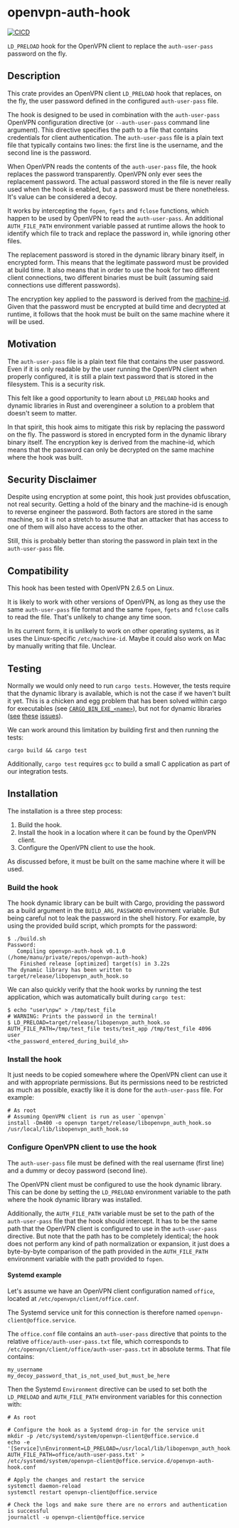 # openvpn-auth-hook

[![CICD](https://github.com/manuteleco/openvpn-auth-hook/actions/workflows/rust.yml/badge.svg)](https://github.com/manuteleco/openvpn-auth-hook/actions/workflows/rust.yml)

`LD_PRELOAD` hook for the OpenVPN client to replace the `auth-user-pass`
password on the fly.

## Description

This crate provides an OpenVPN client `LD_PRELOAD` hook that replaces, on the
fly, the user password defined in the configured `auth-user-pass` file.

The hook is designed to be used in combination with the `auth-user-pass` OpenVPN
configuration directive (or `--auth-user-pass` command line argument). This
directive specifies the path to a file that contains credentials for client
authentication. The `auth-user-pass` file is a plain text file that typically
contains two lines: the first line is the username, and the second line is the
password.

When OpenVPN reads the contents of the `auth-user-pass` file, the hook replaces
the password transparently. OpenVPN only ever sees the replacement password. The
actual password stored in the file is never really used when the hook is
enabled, but a password must be there nonetheless. It's value can be considered
a decoy.

It works by intercepting the `fopen`, `fgets` and `fclose` functions, which
happen to be used by OpenVPN to read the `auth-user-pass`. An additional
`AUTH_FILE_PATH` environment variable passed at runtime allows the hook to
identify which file to track and replace the password in, while ignoring other
files.

The replacement password is stored in the dynamic library binary itself, in
encrypted form. This means that the legitimate password must be provided at
build time. It also means that in order to use the hook for two different client
connections, two different binaries must be built (assuming said connections use
different passwords).

The encryption key applied to the password is derived from the
[machine-id][machine-id]. Given that the password must be encrypted at build
time and decrypted at runtime, it follows that the hook must be built on the
same machine where it will be used.

[machine-id]: https://www.freedesktop.org/software/systemd/man/machine-id.html

## Motivation

The `auth-user-pass` file is a plain text file that contains the user password.
Even if it is only readable by the user running the OpenVPN client when
properly configured, it is still a plain text password that is stored in the
filesystem. This is a security risk.

This felt like a good opportunity to learn about `LD_PRELOAD` hooks and dynamic
libraries in Rust and overengineer a solution to a problem that doesn't seem to
matter.

In that spirit, this hook aims to mitigate this risk by replacing the password
on the fly. The password is stored in encrypted form in the dynamic library
binary itself. The encryption key is derived from the machine-id, which means
that the password can only be decrypted on the same machine where the hook was
built.

## Security Disclaimer

Despite using encryption at some point, this hook just provides obfuscation, not
real security. Getting a hold of the binary and the machine-id is enough to
reverse engineer the password. Both factors are stored in the same machine, so
it is not a stretch to assume that an attacker that has access to one of them
will also have access to the other.

Still, this is probably better than storing the password in plain text in the
`auth-user-pass` file.

## Compatibility

This hook has been tested with OpenVPN 2.6.5 on Linux.

It is likely to work with other versions of OpenVPN, as long as they use the
same `auth-user-pass` file format and the same `fopen`, `fgets` and `fclose`
calls to read the file. That's unlikely to change any time soon.

In its current form, it is unlikely to work on other operating systems, as it
uses the Linux-specific `/etc/machine-id`. Maybe it could also work on Mac by
manually writing that file. Unclear.

## Testing

Normally we would only need to run `cargo tests`. However, the tests require
that the dynamic library is available, which is not the case if we haven't built
it yet. This is a chicken and egg problem that has been solved within cargo for
executables (see [`CARGO_BIN_EXE_<name>`][cargo-envs]), but not for dynamic
libraries ([see][issue8193] [these][issue8311] [issues][issue8628]).

We can work around this limitation by building first and then running the tests:

```shell
cargo build && cargo test
```

Additionally, `cargo test` requires `gcc` to build a small C application as part of our integration tests.

[cargo-envs]: https://doc.rust-lang.org/cargo/reference/environment-variables.html#environment-variables-cargo-sets-for-crates
[issue8193]: https://github.com/rust-lang/cargo/issues/8193
[issue8311]: https://github.com/rust-lang/cargo/issues/8311
[issue8628]: https://github.com/rust-lang/cargo/issues/8628

## Installation

The installation is a three step process:

1. Build the hook.
2. Install the hook in a location where it can be found by the OpenVPN client.
3. Configure the OpenVPN client to use the hook.

As discussed before, it must be built on the same machine where it will be used.

### Build the hook

The hook dynamic library can be built with Cargo, providing the password as a
build argument in the `BUILD_ARG_PASSWORD` environment variable. But being
careful not to leak the password in the shell history. For example, by using the
provided build script, which prompts for the password:

```shell
$ ./build.sh
Password:
   Compiling openvpn-auth-hook v0.1.0 (/home/manu/private/repos/openvpn-auth-hook)
    Finished release [optimized] target(s) in 3.22s
The dynamic library has been written to target/release/libopenvpn_auth_hook.so
```

We can also quickly verify that the hook works by running the test application,
which was automatically built during `cargo test`:

```shell
$ echo "user\npw" > /tmp/test_file
# WARNING: Prints the password in the terminal!
$ LD_PRELOAD=target/release/libopenvpn_auth_hook.so AUTH_FILE_PATH=/tmp/test_file tests/test_app /tmp/test_file 4096
user
<the_password_entered_during_build_sh>
```

### Install the hook

It just needs to be copied somewhere where the OpenVPN client can use it and
with appropriate permissions. But its permissions need to be restricted as much
as possible, exactly like it is done for the `auth-user-pass` file. For example:

```shell
# As root
# Assuming OpenVPN client is run as user `openvpn`
install -Dm400 -o openvpn target/release/libopenvpn_auth_hook.so /usr/local/lib/libopenvpn_auth_hook.so
```

### Configure OpenVPN client to use the hook

The `auth-user-pass` file must be defined with the real username (first line)
and a dummy or decoy password (second line).

The OpenVPN client must be configured to use the hook dynamic library. This can
be done by setting the `LD_PRELOAD` environment variable to the path where the
hook dynamic library was installed.

Additionally, the `AUTH_FILE_PATH` variable must be set to the path of the
`auth-user-pass` file that the hook should intercept. It has to be the same path
that the OpenVPN client is configured to use in the `auth-user-pass` directive.
But note that the path has to be completely identical; the hook does not perform
any kind of path normalization or expansion, it just does a byte-by-byte
comparison of the path provided in the `AUTH_FILE_PATH` environment variable
with the path provided to `fopen`.

#### Systemd example

Let's assume we have an OpenVPN client configuration named `office`, located at
`/etc/openvpn/client/office.conf`.

The Systemd service unit for this connection is therefore named
`openvpn-client@office.service`.

The `office.conf` file contains an `auth-user-pass` directive that points to the
relative `office/auth-user-pass.txt` file, which corresponds to
`/etc/openvpn/client/office/auth-user-pass.txt` in absolute terms. That file
contains:

```
my_username
my_decoy_password_that_is_not_used_but_must_be_here
```

Then the Systemd `Environment` directive can be used to set both the
`LD_PRELOAD` and `AUTH_FILE_PATH` environment variables for this connection
with:

```shell
# As root

# Configure the hook as a Systemd drop-in for the service unit
mkdir -p /etc/systemd/system/openvpn-client@office.service.d
echo -e '[Service]\nEnvironment=LD_PRELOAD=/usr/local/lib/libopenvpn_auth_hook.so AUTH_FILE_PATH=office/auth-user-pass.txt' > /etc/systemd/system/openvpn-client@office.service.d/openvpn-auth-hook.conf

# Apply the changes and restart the service
systemctl daemon-reload
systemctl restart openvpn-client@office.service

# Check the logs and make sure there are no errors and authentication is successful
journalctl -u openvpn-client@office.service
```

